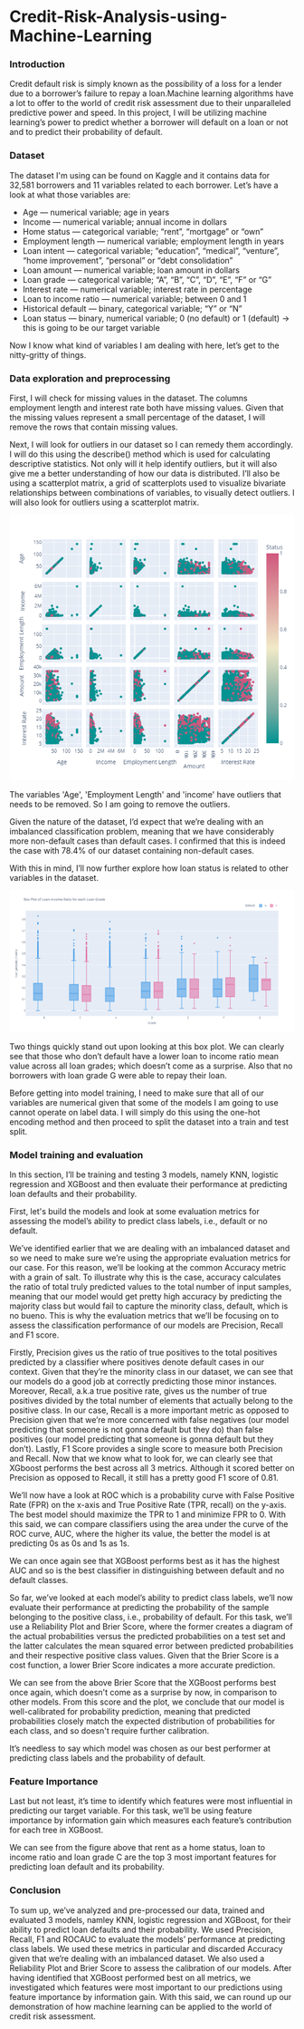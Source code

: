 # Credit-Risk-Analysis-using-Machine-Learning

### Introduction
Credit default risk is simply known as the possibility of a loss for a lender due to a borrower’s failure to repay a loan.Machine learning algorithms have a lot to offer to the world of credit risk assessment due to their unparalleled predictive power and speed. In this project, I will be utilizing machine learning’s power to predict whether a borrower will default on a loan or not and to predict their probability of default. 

### Dataset
The dataset I'm using can be found on Kaggle and it contains data for 32,581 borrowers and 11 variables related to each borrower. Let’s have a look at what those variables are:

* Age — numerical variable; age in years
* Income — numerical variable; annual income in dollars
* Home status — categorical variable; “rent”, “mortgage” or “own”
* Employment length — numerical variable; employment length in years
* Loan intent — categorical variable; “education”, “medical”, “venture”, “home improvement”, “personal” or “debt consolidation”
* Loan amount — numerical variable; loan amount in dollars
* Loan grade — categorical variable; “A”, “B”, “C”, “D”, “E”, “F” or “G”
* Interest rate — numerical variable; interest rate in percentage
* Loan to income ratio — numerical variable; between 0 and 1
* Historical default — binary, categorical variable; “Y” or “N”
* Loan status — binary, numerical variable; 0 (no default) or 1 (default) → this is going to be our target variable
  
Now I know what kind of variables I am dealing with here, let’s get to the nitty-gritty of things.

### Data exploration and preprocessing
First, I will check for missing values in the dataset. The columns employment length and interest rate both have missing values. Given that the missing values represent a small percentage of the dataset, I will remove the rows that contain missing values.

Next, I will look for outliers in our dataset so I can remedy them accordingly. I will do this using the describe() method which is used for calculating descriptive statistics. Not only will it help identify outliers, but it will also give me a better understanding of how our data is distributed. I’ll also be using a scatterplot matrix, a grid of scatterplots used to visualize bivariate relationships between combinations of variables, to visually detect outliers. I will also look for outliers using a scatterplot matrix.

![image](https://github.com/anshulthakur02/Credit-Risk-Analysis-using-Machine-Learning/blob/main/Plots/scatterplot.png)  


The variables 'Age', 'Employment Length' and 'income' have outliers that needs to be removed. So I am going to remove the outliers.

Given the nature of the dataset, I’d expect that we’re dealing with an imbalanced classification problem, meaning that we have considerably more non-default cases than default cases. I confirmed that this is indeed the case with 78.4% of our dataset containing non-default cases.

With this in mind, I’ll now further explore how loan status is related to other variables in the dataset.

![image](https://github.com/anshulthakur02/Credit-Risk-Analysis-using-Machine-Learning/blob/main/Plots/boxplot.png)

Two things quickly stand out upon looking at this box plot. We can clearly see that those who don’t default have a lower loan to income ratio mean value across all loan grades; which doesn’t come as a surprise. Also that no borrowers with loan grade G were able to repay their loan.

Before  getting into model training, I need to make sure that all of our variables are numerical given that some of the models I am going to use cannot operate on label data. I will simply do this using the one-hot encoding method and then proceed to split the dataset into a train and test split.

### Model training and evaluation

In this section, I’ll be training and testing 3 models, namely KNN, logistic regression and XGBoost and then evaluate their performance at predicting loan defaults and their probability.

First, let's build the models and look at some evaluation metrics for assessing the model’s ability to predict class labels, i.e., default or no default.

We’ve identified earlier that we are dealing with an imbalanced dataset and so we need to make sure we’re using the appropriate evaluation metrics for our case. For this reason, we’ll be looking at the common Accuracy metric with a grain of salt. To illustrate why this is the case, accuracy calculates the ratio of total truly predicted values to the total number of input samples, meaning that our model would get pretty high accuracy by predicting the majority class but would fail to capture the minority class, default, which is no bueno. This is why the evaluation metrics that we’ll be focusing on to assess the classification performance of our models are Precision, Recall and F1 score.

Firstly, Precision gives us the ratio of true positives to the total positives predicted by a classifier where positives denote default cases in our context. Given that they’re the minority class in our dataset, we can see that our models do a good job at correctly predicting those minor instances. Moreover, Recall, a.k.a true positive rate, gives us the number of true positives divided by the total number of elements that actually belong to the positive class. In our case, Recall is a more important metric as opposed to Precision given that we’re more concerned with false negatives (our model predicting that someone is not gonna default but they do) than false positives (our model predicting that someone is gonna default but they don’t). Lastly, F1 Score provides a single score to measure both Precision and Recall. Now that we know what to look for, we can clearly see that XGboost performs the best across all 3 metrics. Although it scored better on Precision as opposed to Recall, it still has a pretty good F1 score of 0.81.

We’ll now have a look at ROC which is a probability curve with False Positive Rate (FPR) on the x-axis and True Positive Rate (TPR, recall) on the y-axis. The best model should maximize the TPR to 1 and minimize FPR to 0. With this said, we can compare classifiers using the area under the curve of the ROC curve, AUC, where the higher its value, the better the model is at predicting 0s as 0s and 1s as 1s.

We can once again see that XGBoost performs best as it has the highest AUC and so is the best classifier in distinguishing between default and no default classes.

So far, we’ve looked at each model’s ability to predict class labels, we’ll now evaluate their performance at predicting the probability of the sample belonging to the positive class, i.e., probability of default. For this task, we’ll use a Reliability Plot and Brier Score, where the former creates a diagram of the actual probabilities versus the predicted probabilities on a test set and the latter calculates the mean squared error between predicted probabilities and their respective positive class values. Given that the Brier Score is a cost function, a lower Brier Score indicates a more accurate prediction.

We can see from the above Brier Score that the XGBoost performs best once again, which doesn't come as a surprise by now, in comparison to other models. From this score and the plot, we conclude that our model is well-calibrated for probability prediction, meaning that predicted probabilities closely match the expected distribution of probabilities for each class, and so doesn't require further calibration.

It’s needless to say which model was chosen as our best performer at predicting class labels and the probability of default. 

### Feature Importance
Last but not least, it’s time to identify which features were most influential in predicting our target variable. For this task, we’ll be using feature importance by information gain which measures each feature’s contribution for each tree in XGBoost.

We can see from the figure above that rent as a home status, loan to income ratio and loan grade C are the top 3 most important features for predicting loan default and its probability.

 ### Conclusion 
To sum up, we’ve analyzed and pre-processed our data, trained and evaluated 3 models, namley KNN, logistic regression and XGBoost, for their ability to predict loan defaults and their probability. We used Precision, Recall, F1 and ROCAUC to evaluate the models’ performance at predicting class labels. We used these metrics in particular and discarded Accuracy given that we’re dealing with an imbalanced dataset. We also used a Reliability Plot and Brier Score to assess the calibration of our models. After having identified that XGBoost performed best on all metrics, we investigated which features were most important to our predictions using feature importance by information gain. With this said, we can round up our demonstration of how machine learning can be applied to the world of credit risk assessment.





